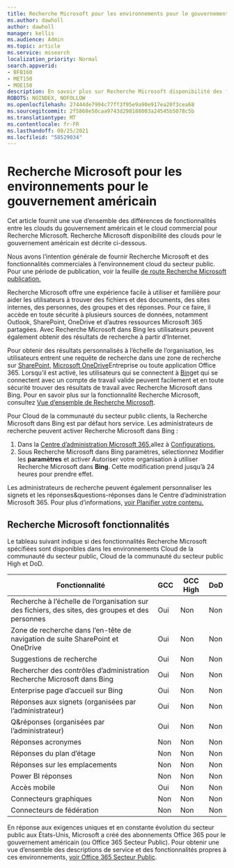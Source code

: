 ```yaml
---
title: Recherche Microsoft pour les environnements pour le gouvernement américain
ms.author: dawholl
author: dawholl
manager: kellis
ms.audience: Admin
ms.topic: article
ms.service: mssearch
localization_priority: Normal
search.appverid:
- BFB160
- MET150
- MOE150
description: En savoir plus sur Recherche Microsoft disponibilité des fonctionnalités pour les clients cloud du gouvernement des États-Unis
ROBOTS: NOINDEX, NOFOLLOW
ms.openlocfilehash: 27444de7994c77ff3f95e9a90e917ea20f3cea68
ms.sourcegitcommit: 2f5868e50caa9743d298188003a24545b5078c5b
ms.translationtype: MT
ms.contentlocale: fr-FR
ms.lasthandoff: 08/25/2021
ms.locfileid: "58529034"
---
```

# <a name="microsoft-search-for-us-government-environments"></a>Recherche Microsoft pour les environnements pour le gouvernement américain

Cet article fournit une vue d’ensemble des différences de fonctionnalités entre les clouds du gouvernement américain et le cloud commercial pour Recherche Microsoft. Recherche Microsoft disponibilité des clouds pour le gouvernement américain est décrite ci-dessous.

Nous avons l’intention générale de fournir Recherche Microsoft et des fonctionnalités commerciales à l’environnement cloud du secteur public. Pour une période de publication, voir la feuille [de route Recherche Microsoft publication.](https://www.microsoft.com/microsoft-365/roadmap?filters=Microsoft%20Search)

Recherche Microsoft offre une expérience facile à utiliser et familière pour aider les utilisateurs à trouver des fichiers et des documents, des sites internes, des personnes, des groupes et des réponses. Pour ce faire, il accède en toute sécurité à plusieurs sources de données, notamment Outlook, SharePoint, OneDrive et d’autres ressources Microsoft 365 partagées. Avec Recherche Microsoft dans Bing les utilisateurs peuvent également obtenir des résultats de recherche à partir d’Internet.

Pour obtenir des résultats personnalisés à l’échelle de l’organisation, les utilisateurs entrent une requête de recherche dans une zone de recherche sur [SharePoint,](http://sharepoint.com/) [Microsoft OneDrive](https://onedrive.live.com/about/business/)Entreprise ou toute application Office 365. Lorsqu’il est activé, les utilisateurs qui se connectent à [Bing](https://bing.com)et qui se connectent avec un compte de travail valide peuvent facilement et en toute sécurité trouver des résultats de travail avec Recherche Microsoft dans Bing. Pour en savoir plus sur la fonctionnalité Recherche Microsoft, consultez [Vue d’ensemble de Recherche Microsoft](/microsoftsearch/overview-microsoft-search).

Pour Cloud de la communauté du secteur public clients, la Recherche Microsoft dans Bing est par défaut hors service. Les administrateurs de recherche peuvent activer Recherche Microsoft dans Bing :

1. Dans la [Centre d’administration Microsoft 365,](https://admin.microsoft.com/)allez à [Configurations.](https://admin.microsoft.com/Adminportal/Home#/MicrosoftSearch/configurations)
1. Sous Recherche Microsoft dans Bing paramètres, sélectionnez Modifier les **paramètres** et activer Autoriser votre organisation à utiliser Recherche Microsoft dans **Bing**.
Cette modification prend jusqu’à 24 heures pour prendre effet.

Les administrateurs de recherche peuvent également personnaliser les signets et les réponses&questions-réponses dans le Centre d’administration Microsoft 365. Pour plus d’informations, [voir Planifier votre contenu.](/microsoftsearch/plan-your-content)

## <a name="microsoft-search-features"></a>Recherche Microsoft fonctionnalités

Le tableau suivant indique si des fonctionnalités Recherche Microsoft spécifiées sont disponibles dans les environnements Cloud de la communauté du secteur public, Cloud de la communauté du secteur public High et DoD. 

| Fonctionnalité | GCC | GCC High | DoD  |
| --------- | --------- | --------- | ---------- |
| Recherche à l’échelle de l’organisation sur des fichiers, des sites, des groupes et des personnes | Oui | Non | Non  |
| Zone de recherche dans l’en-tête de navigation de suite SharePoint et OneDrive   | Oui | Non | Non  |
| Suggestions de recherche | Oui | Non | Non  |
| Rechercher des contrôles d’administration Recherche Microsoft dans Bing | Oui | Non | Non  |
| Enterprise page d’accueil sur Bing | Oui | Non | Non  |
| Réponses aux signets (organisées par l’administrateur) | Oui | Non | Non  |
| Q&réponses (organisées par l’administrateur) | Oui | Non | Non  |
| Réponses acronymes | Non | Non | Non  |
| Réponses du plan d’étage | Non | Non | Non  |
| Réponses sur les emplacements | Non | Non | Non  |
| Power BI réponses | Non | Non | Non  |
| Accès mobile | Oui | Non | Non  |
| Connecteurs graphiques | Non | Non | Non  |
| Connecteurs de fédération | Non | Non | Non  |

En réponse aux exigences uniques et en constante évolution du secteur public aux États-Unis, Microsoft a créé des abonnements Office 365 pour le gouvernement américain (ou Office 365 Secteur Public). Pour obtenir une vue d’ensemble des descriptions de service et des fonctionnalités propres à ces environnements, [voir Office 365 Secteur Public](/office365/servicedescriptions/office-365-platform-service-description/office-365-us-government/office-365-us-government).
